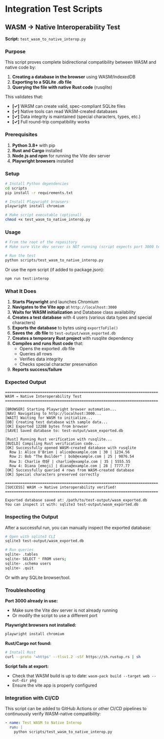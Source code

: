 # Integration Test Scripts

## WASM → Native Interoperability Test

**Script:** `test_wasm_to_native_interop.py`

### Purpose

This script proves complete bidirectional compatibility between WASM and native code by:

1. **Creating a database in the browser** using WASM/IndexedDB
2. **Exporting to a SQLite .db file** 
3. **Querying the file with native Rust code** (rusqlite)

This validates that:
- **[✓]** WASM can create valid, spec-compliant SQLite files
- **[✓]** Native tools can read WASM-created databases
- **[✓]** Data integrity is maintained (special characters, types, etc.)
- **[✓]** Full round-trip compatibility works

### Prerequisites

1. **Python 3.8+** with pip
2. **Rust and Cargo** installed
3. **Node.js and npm** for running the Vite dev server
4. **Playwright browsers** installed

### Setup

```bash
# Install Python dependencies
cd scripts
pip install -r requirements.txt

# Install Playwright browsers
playwright install chromium

# Make script executable (optional)
chmod +x test_wasm_to_native_interop.py
```

### Usage

```bash
# From the root of the repository
# Make sure Vite dev server is NOT running (script expects port 3000 to be free)

# Run the test
python scripts/test_wasm_to_native_interop.py
```

Or use the npm script (if added to package.json):

```bash
npm run test:interop
```

### What It Does

1. **Starts Playwright** and launches Chromium
2. **Navigates to the Vite app** at `http://localhost:3000`
3. **Waits for WASM initialization** and Database class availability
4. **Creates a test database** with 4 users (various data types and special characters)
5. **Exports the database** to bytes using `exportToFile()`
6. **Saves the .db file** to `test-output/wasm_exported.db`
7. **Creates a temporary Rust project** with rusqlite dependency
8. **Compiles and runs Rust code** that:
   - Opens the exported .db file
   - Queries all rows
   - Verifies data integrity
   - Checks special character preservation
9. **Reports success/failure**

### Expected Output

```
======================================================================
WASM → Native Interoperability Test
======================================================================

[BROWSER] Starting Playwright browser automation...
[NAV] Navigating to http://localhost:3000...
[WAIT] Waiting for WASM to initialize...
[DB] Creating test database with sample data...
[OK] Exported 12288 bytes from browser
[SAVE] Saved database to: test-output/wasm_exported.db

[Rust] Running Rust verification with rusqlite...
[BUILD] Compiling Rust verification code...
[OK] Successfully opened WASM-created database with rusqlite
  Row 1: Alice O'Brien | alice@example.com | 30 | 1234.56
  Row 2: Bob "The Builder" | bob@example.com | 25 | 9876.54
  Row 3: Charlie 你好 | charlie@example.com | 35 | 5555.55
  Row 4: Diana [emoji] | diana@example.com | 28 | 7777.77
[OK] Successfully queried 4 rows from WASM-created database
[OK] Special characters preserved correctly

======================================================================
[SUCCESS] WASM -> Native interoperability verified!
======================================================================

Exported database saved at: /path/to/test-output/wasm_exported.db
You can inspect it with: sqlite3 test-output/wasm_exported.db
```

### Inspecting the Output

After a successful run, you can manually inspect the exported database:

```bash
# Open with sqlite3 CLI
sqlite3 test-output/wasm_exported.db

# Run queries
sqlite> .tables
sqlite> SELECT * FROM users;
sqlite> .schema users
sqlite> .quit
```

Or with any SQLite browser/tool.

### Troubleshooting

**Port 3000 already in use:**
- Make sure the Vite dev server is not already running
- Or modify the script to use a different port

**Playwright browsers not installed:**
```bash
playwright install chromium
```

**Rust/Cargo not found:**
```bash
# Install Rust
curl --proto '=https' --tlsv1.2 -sSf https://sh.rustup.rs | sh
```

**Script fails at export:**
- Check that WASM build is up to date: `wasm-pack build --target web --out-dir pkg`
- Ensure the vite app is properly configured

### Integration with CI/CD

This script can be added to GitHub Actions or other CI/CD pipelines to continuously verify WASM-native compatibility:

```yaml
- name: Test WASM to Native Interop
  run: |
    python scripts/test_wasm_to_native_interop.py
```

